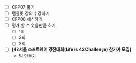 - [ ] CPP07 풀기
- [ ] 템플릿 강의 수강하기
- [ ] CPP08 해석하기
- [ ] 평가 할 수 있을만큼  하기
	- [ ] 1회
	- [ ] 2회
	- [ ] 3회
- [ ] **[42서울 소프트웨어 경진대회(Life is 42 Challenge) 참가자 모집]**
	- 팀 만들기
